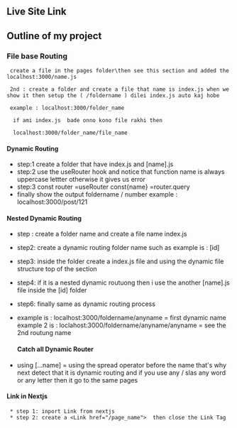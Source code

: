 ## Live Site Link 

## Outline of my project

### File base Routing
     
     create a file in the pages folder\then see this section and added the localhost:3000/name.js 

     2nd : create a folder and create a file that name is index.js when we show it then setup the ( /foldername ) dilei index.js auto kaj hobe 

     example : localhost:3000/folder_name

      if ami index.js  bade onno kono file rakhi then  

      localhost:3000/folder_name/file_name

#### Dynamic Routing 
  * step:1 create  a folder that have index.js and [name].js 
  * step:2 use the useRouter hook and notice that function name is always uppercase lettter otherwise it gives us error 
  * step:3  const router =useRouter   const{name} =router.query 
  * finally show the output  foldername / number   example : localhost:3000/post/121


  #### Nested Dynamic Routing 

  * step : create a folder name and create a file name index.js
  * step2: create a dynamic routing folder name such as example is : [id]
  * step3: inside the folder create a index.js file  and using the dynamic file structure top of the section 
  * step4: if it is a nested dynamic routuong then i use the another [name].js file inside the [id] folder 
  * step6: finally same as dynamic routing process 
  * example is : localhost:3000/foldername/anyname  = first dynamic name 
    example 2 is : loclahost:3000/foldername/anyname/anyname = see the 2nd routung name 

    #### Catch all Dynamic Router

   * using [...name]   = using the spread operator before the name that's why next detect that it is dynamic routing and if you use any / slas any word or any letter then it go to the same pages 

   #### Link in Nextjs

     * step 1: inport Link from nextjs 
     * step 2: create a <Link href="/page_name">  then close the Link Tag 
      
   



      
